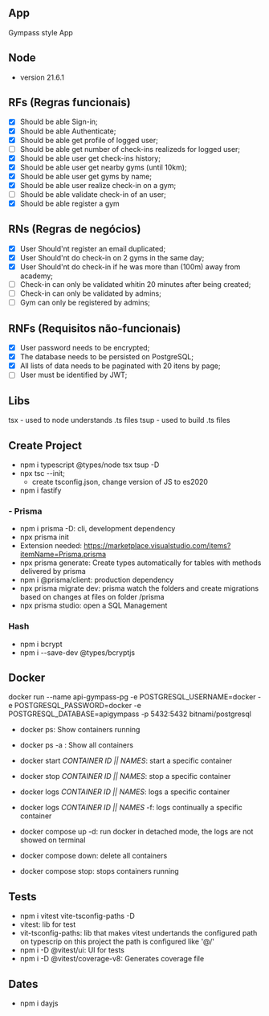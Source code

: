 ## App

Gympass style App

## Node
- version 21.6.1

## RFs (Regras funcionais)

- [x] Should be able Sign-in;
- [x] Should be able Authenticate;
- [x] Should be able get profile of logged user;
- [ ] Should be able get number of check-ins realizeds for logged user;
- [x] Should be able user get check-ins history;
- [x] Should be able user get nearby gyms (until 10km);
- [x] Should be able user get gyms by name;
- [x] Should be able user realize check-in on a gym;
- [ ] Should be able validate check-in of an user;
- [x] Should be able register a gym

## RNs (Regras de negócios)

- [x] User Should'nt register an email duplicated;
- [x] User Should'nt do check-in on 2 gyms in the same day;
- [x] User Should'nt do check-in if he was more than (100m) away from academy;
- [ ] Check-in can only be validated whitin 20 minutes after being created;
- [ ] Check-in can only be validated by admins;
- [ ] Gym can only be registered by admins;

## RNFs (Requisitos não-funcionais)

- [x] User password needs to be encrypted;
- [x] The database needs to be persisted on PostgreSQL;
- [x] All lists of data needs to be paginated with 20 itens by page;
- [ ] User must be identified by JWT;

## Libs

tsx - used to node understands .ts files
tsup - used to build .ts files

## Create Project

- npm i typescript @types/node tsx tsup -D
- npx tsc --init;
  - create tsconfig.json, change version of JS to es2020
- npm i fastify

### - Prisma
- npm i prisma -D: cli, development dependency
- npx prisma init
- Extension needed: https://marketplace.visualstudio.com/items?itemName=Prisma.prisma
- npx prisma generate: Create types automatically for tables with methods delivered by prisma
- npm i @prisma/client: production dependency
- npx prisma migrate dev: prisma watch the folders and create migrations based on changes at files on folder /prisma
- npx prisma studio: open a SQL Management

### Hash
- npm i bcrypt
- npm i --save-dev @types/bcryptjs

## Docker
docker run --name api-gympass-pg -e POSTGRESQL_USERNAME=docker -e POSTGRESQL_PASSWORD=docker -e POSTGRESQL_DATABASE=apigympass -p 5432:5432 bitnami/postgresql

- docker ps: Show containers running
- docker ps -a : Show all containers
- docker start *CONTAINER ID || NAMES*: start a specific container
- docker stop *CONTAINER ID || NAMES*: stop a specific container
- docker logs *CONTAINER ID || NAMES*: logs a specific container
- docker logs *CONTAINER ID || NAMES* -f: logs continually a specific container

- docker compose up -d: run docker in detached mode, the logs are not showed on terminal
- docker compose down: delete all containers
- docker compose stop: stops containers running

## Tests
- npm i vitest vite-tsconfig-paths -D
- vitest: lib for test
- vit-tsconfig-paths: lib that makes vitest undertands the configured path on typescrip
 on this project the path is configured like '@/'
- npm i -D @vitest/ui: UI for tests
- npm i -D @vitest/coverage-v8: Generates coverage file

## Dates
- npm i dayjs


